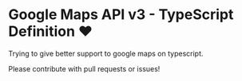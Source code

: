 Google Maps API v3 - TypeScript Definition ❤
=============

Trying to give better support to google maps on typescript.

Please contribute with pull requests or issues!